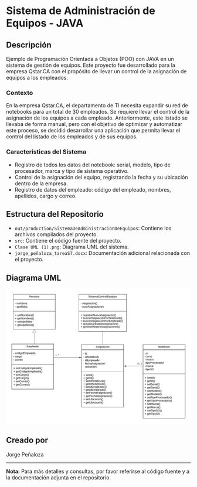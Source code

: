 # Sistema de Administración de Equipos - JAVA

## Descripción
Ejemplo de Programación Orientada a Objetos (POO) con JAVA en un sistema de gestión de equipos. Este proyecto fue desarrollado para la empresa Qstar.CA con el propósito de llevar un control de la asignación de equipos a los empleados. 

### Contexto
En la empresa Qstar.CA, el departamento de TI necesita expandir su red de notebooks para un total de 30 empleados. Se requiere llevar el control de la asignación de los equipos a cada empleado. Anteriormente, este listado se llevaba de forma manual, pero con el objetivo de optimizar y automatizar este proceso, se decidió desarrollar una aplicación que permita llevar el control del listado de los empleados y de sus equipos.

### Características del Sistema
- Registro de todos los datos del notebook: serial, modelo, tipo de procesador, marca y tipo de sistema operativo.
- Control de la asignación del equipo, registrando la fecha y su ubicación dentro de la empresa.
- Registro de datos del empleado: código del empleado, nombres, apellidos, cargo y correo.

## Estructura del Repositorio
- `out/production/SistemaDeAdministracionDeEquipos`: Contiene los archivos compilados del proyecto.
- `src`: Contiene el código fuente del proyecto.
- `Clase UML (1).png`: Diagrama UML del sistema.
- `jorge_peñaloza_tareaS7.docx`: Documentación adicional relacionada con el proyecto.

## Diagrama UML
![Diagrama UML](Clase%20UML%20(1).png)

## Creado por
Jorge Peñaloza

---

**Nota:** Para más detalles y consultas, por favor referirse al código fuente y a la documentación adjunta en el repositorio.
